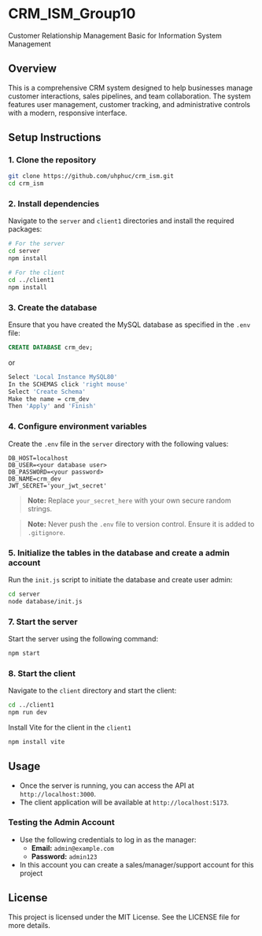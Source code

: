 # CRM_ISM_Group10
Customer Relationship Management Basic for Information System Management 

## Overview

This is a comprehensive CRM system designed to help businesses manage customer interactions, sales pipelines, and team collaboration. The system features user management, customer tracking, and administrative controls with a modern, responsive interface.

## Setup Instructions

### 1. Clone the repository

```bash
git clone https://github.com/uhphuc/crm_ism.git
cd crm_ism
```

### 2. Install dependencies

Navigate to the `server` and `client1` directories and install the required packages:

```bash
# For the server
cd server
npm install

# For the client
cd ../client1
npm install
```

### 3. Create the database

Ensure that you have created the MySQL database as specified in the `.env` file:

```sql
CREATE DATABASE crm_dev;
```
or 
```bash
Select 'Local Instance MySQL80'
In the SCHEMAS click 'right mouse'
Select 'Create Schema' 
Make the name = crm_dev
Then 'Apply' and 'Finish'
```

### 4. Configure environment variables

Create the `.env` file in the `server` directory with the following values:

```properties
DB_HOST=localhost
DB_USER=<your database user>
DB_PASSWORD=<your password>
DB_NAME=crm_dev
JWT_SECRET='your_jwt_secret'
```

> **Note:** Replace `your_secret_here` with your own secure random strings.

> **Note:** Never push the `.env` file to version control. Ensure it is added to `.gitignore`.

### 5. Initialize the tables in the database and create a admin account

Run the `init.js` script to initiate the database and create user admin:

```bash
cd server
node database/init.js
```


### 7. Start the server

Start the server using the following command:

```bash
npm start
```

### 8. Start the client

Navigate to the `client` directory and start the client:

```bash
cd ../client1
npm run dev
```

Install Vite for the client in the `client1`

```bash
npm install vite
```

## Usage

- Once the server is running, you can access the API at `http://localhost:3000`.
- The client application will be available at `http://localhost:5173`.

### Testing the Admin Account

- Use the following credentials to log in as the manager:
  - **Email:** `admin@example.com`
  - **Password:** `admin123`
- In this account you can create a sales/manager/support account for this project

## License

This project is licensed under the MIT License. See the LICENSE file for more details.
